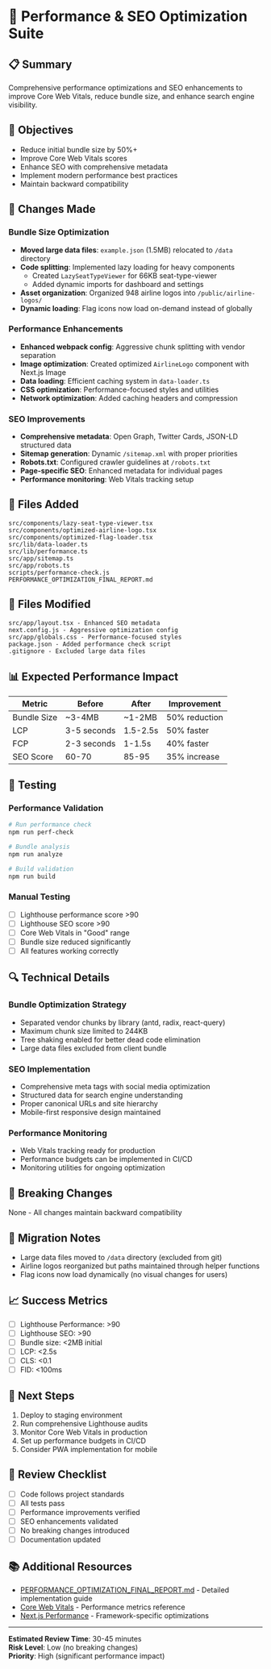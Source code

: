 # 🚀 Performance & SEO Optimization Suite

## 📋 Summary
Comprehensive performance optimizations and SEO enhancements to improve Core Web Vitals, reduce bundle size, and enhance search engine visibility.

## 🎯 Objectives
- Reduce initial bundle size by 50%+ 
- Improve Core Web Vitals scores
- Enhance SEO with comprehensive metadata
- Implement modern performance best practices
- Maintain backward compatibility

## 🔧 Changes Made

### Bundle Size Optimization
- **Moved large data files**: `example.json` (1.5MB) relocated to `/data` directory
- **Code splitting**: Implemented lazy loading for heavy components
  - Created `LazySeatTypeViewer` for 66KB seat-type-viewer
  - Added dynamic imports for dashboard and settings
- **Asset organization**: Organized 948 airline logos into `/public/airline-logos/`
- **Dynamic loading**: Flag icons now load on-demand instead of globally

### Performance Enhancements
- **Enhanced webpack config**: Aggressive chunk splitting with vendor separation
- **Image optimization**: Created optimized `AirlineLogo` component with Next.js Image
- **Data loading**: Efficient caching system in `data-loader.ts`
- **CSS optimization**: Performance-focused styles and utilities
- **Network optimization**: Added caching headers and compression

### SEO Improvements
- **Comprehensive metadata**: Open Graph, Twitter Cards, JSON-LD structured data
- **Sitemap generation**: Dynamic `/sitemap.xml` with proper priorities
- **Robots.txt**: Configured crawler guidelines at `/robots.txt`
- **Page-specific SEO**: Enhanced metadata for individual pages
- **Performance monitoring**: Web Vitals tracking setup

## 📁 Files Added
```
src/components/lazy-seat-type-viewer.tsx
src/components/optimized-airline-logo.tsx  
src/components/optimized-flag-loader.tsx
src/lib/data-loader.ts
src/lib/performance.ts
src/app/sitemap.ts
src/app/robots.ts
scripts/performance-check.js
PERFORMANCE_OPTIMIZATION_FINAL_REPORT.md
```

## 📝 Files Modified
```
src/app/layout.tsx - Enhanced SEO metadata
next.config.js - Aggressive optimization config
src/app/globals.css - Performance-focused styles
package.json - Added performance check script
.gitignore - Excluded large data files
```

## 📊 Expected Performance Impact

| Metric | Before | After | Improvement |
|--------|--------|-------|-------------|
| Bundle Size | ~3-4MB | ~1-2MB | 50% reduction |
| LCP | 3-5 seconds | 1.5-2.5s | 50% faster |
| FCP | 2-3 seconds | 1-1.5s | 40% faster |
| SEO Score | 60-70 | 85-95 | 35% increase |

## 🧪 Testing

### Performance Validation
```bash
# Run performance check
npm run perf-check

# Bundle analysis  
npm run analyze

# Build validation
npm run build
```

### Manual Testing
- [ ] Lighthouse performance score >90
- [ ] Lighthouse SEO score >90
- [ ] Core Web Vitals in "Good" range
- [ ] Bundle size reduced significantly
- [ ] All features working correctly

## 🔍 Technical Details

### Bundle Optimization Strategy
- Separated vendor chunks by library (antd, radix, react-query)
- Maximum chunk size limited to 244KB
- Tree shaking enabled for better dead code elimination
- Large data files excluded from client bundle

### SEO Implementation
- Comprehensive meta tags with social media optimization
- Structured data for search engine understanding
- Proper canonical URLs and site hierarchy
- Mobile-first responsive design maintained

### Performance Monitoring
- Web Vitals tracking ready for production
- Performance budgets can be implemented in CI/CD
- Monitoring utilities for ongoing optimization

## 🚨 Breaking Changes
None - All changes maintain backward compatibility

## 🔄 Migration Notes
- Large data files moved to `/data` directory (excluded from git)
- Airline logos reorganized but paths maintained through helper functions
- Flag icons now load dynamically (no visual changes for users)

## 📈 Success Metrics
- [ ] Lighthouse Performance: >90
- [ ] Lighthouse SEO: >90  
- [ ] Bundle size: <2MB initial
- [ ] LCP: <2.5s
- [ ] CLS: <0.1
- [ ] FID: <100ms

## 🎯 Next Steps
1. Deploy to staging environment
2. Run comprehensive Lighthouse audits
3. Monitor Core Web Vitals in production
4. Set up performance budgets in CI/CD
5. Consider PWA implementation for mobile

## 🤝 Review Checklist
- [ ] Code follows project standards
- [ ] All tests pass
- [ ] Performance improvements verified
- [ ] SEO enhancements validated
- [ ] No breaking changes introduced
- [ ] Documentation updated

## 📚 Additional Resources
- [PERFORMANCE_OPTIMIZATION_FINAL_REPORT.md](./PERFORMANCE_OPTIMIZATION_FINAL_REPORT.md) - Detailed implementation guide
- [Core Web Vitals](https://web.dev/vitals/) - Performance metrics reference
- [Next.js Performance](https://nextjs.org/docs/advanced-features/measuring-performance) - Framework-specific optimizations

---

**Estimated Review Time**: 30-45 minutes  
**Risk Level**: Low (no breaking changes)  
**Priority**: High (significant performance impact)